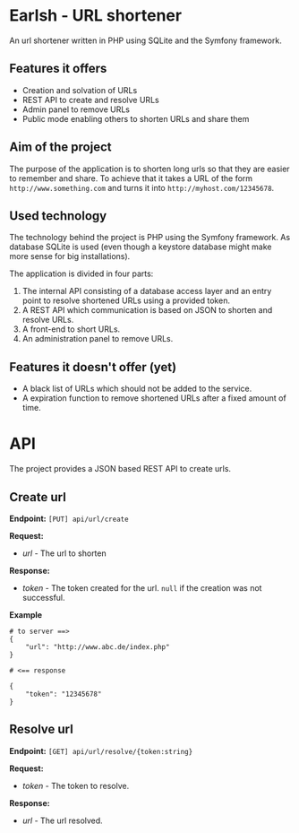 # Earlsh - URL shortener
An url shortener written in PHP using SQLite and the Symfony framework.

## Features it offers

* Creation and solvation of URLs
* REST API to create and resolve URLs
* Admin panel to remove URLs
* Public mode enabling others to shorten URLs and share them

## Aim of the project

The purpose of the application is to shorten long urls so that they are easier to remember and share. To achieve that it takes a URL of the form `http://www.something.com` and turns it into `http://myhost.com/12345678`.

## Used technology

The technology behind the project is PHP using the Symfony framework. As database SQLite is used (even though a keystore database might make more sense for big installations).

The application is divided in four parts:
1. The internal API consisting of a database access layer and an entry point to resolve shortened URLs using a provided token.
2. A REST API which communication is based on JSON to shorten and resolve URLs.
3. A front-end to short URLs.
4. An administration panel to remove URLs.

## Features it doesn't offer (yet)

* A black list of URLs which should not be added to the service.
* A expiration function to remove shortened URLs after a fixed amount of time.

# API

The project provides a JSON based REST API to create urls.

## Create url
**Endpoint:** `[PUT] api/url/create`

**Request:**
* _url_ - The url to shorten

**Response:**
* _token_ - The token created for the url. `null` if the creation was not successful.

**Example**

	# to server ==>
	{
		"url": "http://www.abc.de/index.php"
	}

	# <== response

	{
		"token": "12345678"
	}

## Resolve url

**Endpoint:** `[GET] api/url/resolve/{token:string}`

**Request:**

* _token_ - The token to resolve.

**Response:**

* _url_ - The url resolved.